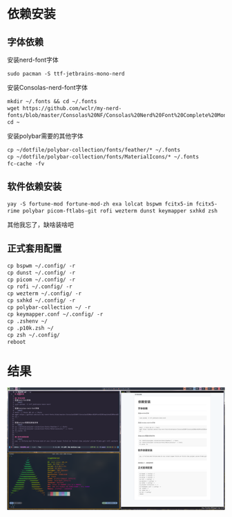 # 依赖安装

## 字体依赖
安装nerd-font字体
```shell
sudo pacman -S ttf-jetbrains-mono-nerd
```
安装Consolas-nerd-font字体
```shell
mkdir ~/.fonts && cd ~/.fonts
wget https://github.com/wclr/my-nerd-fonts/blob/master/Consolas%20NF/Consolas%20Nerd%20Font%20Complete%20Mono%20Windows%20Compatible.ttf
cd ~
```

安装polybar需要的其他字体
```shell
cp ~/dotfile/polybar-collection/fonts/feather/* ~/.fonts
cp ~/dotfile/polybar-collection/fonts/MaterialIcons/* ~/.fonts
fc-cache -fv
```

## 软件依赖安装
```shell
yay -S fortune-mod fortune-mod-zh exa lolcat bspwm fcitx5-im fcitx5-rime polybar picom-ftlabs-git rofi wezterm dunst keymapper sxhkd zsh

```
其他我忘了，缺啥装啥吧
## 正式套用配置
```shell
cp bspwm ~/.config/ -r
cp dunst ~/.config/ -r
cp picom ~/.config/ -r
cp rofi ~/.config/ -r
cp wezterm ~/.config/ -r
cp sxhkd ~/.config/ -r
cp polybar-collection ~/ -r
cp keymapper.conf ~/.config/ -r
cp .zshenv ~/
cp .p10k.zsh ~/
cp zsh ~/.config/
reboot
```
# 结果
![](./pic.jpg)
